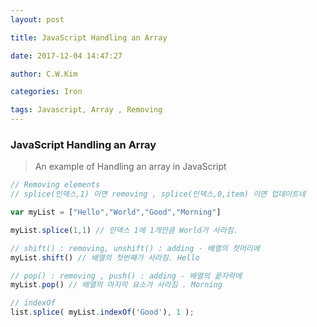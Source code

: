 ```yaml
---
layout: post 

title: JavaScript Handling an Array 

date: 2017-12-04 14:47:27 

author: C.W.Kim 

categories: Iron

tags: Javascript, Array , Removing 
---
```

### JavaScript Handling an Array ### 
> An example of Handling an array in JavaScript


```javascript 
// Removing elements
// splice(인덱스,1) 이면 removing , splice(인덱스,0,item) 이면 업데이트네

var myList = ["Hello","World","Good","Morning"]

myList.splice(1,1) // 인덱스 1에 1개만큼 World가 사라짐.

// shift() : removing, unshift() : adding - 배열의 첫머리에 
myList.shift() // 배열의 첫번째가 사라짐. Hello 

// pop() : removing , push() : adding - 배열의 끝자락에 
myList.pop() // 배열의 마지막 요소가 사라짐 . Morning

// indexOf
list.splice( myList.indexOf('Good'), 1 );

```

